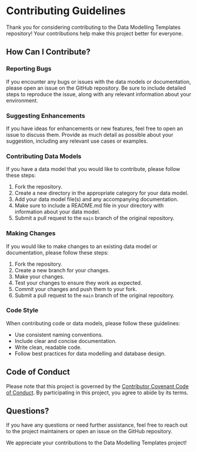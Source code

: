 # Contributing Guidelines

Thank you for considering contributing to the Data Modelling Templates repository! Your contributions help make this project better for everyone.

## How Can I Contribute?

### Reporting Bugs

If you encounter any bugs or issues with the data models or documentation, please open an issue on the GitHub repository. Be sure to include detailed steps to reproduce the issue, along with any relevant information about your environment.

### Suggesting Enhancements

If you have ideas for enhancements or new features, feel free to open an issue to discuss them. Provide as much detail as possible about your suggestion, including any relevant use cases or examples.

### Contributing Data Models

If you have a data model that you would like to contribute, please follow these steps:

1. Fork the repository.
2. Create a new directory in the appropriate category for your data model.
3. Add your data model file(s) and any accompanying documentation.
4. Make sure to include a README.md file in your directory with information about your data model.
5. Submit a pull request to the `main` branch of the original repository.

### Making Changes

If you would like to make changes to an existing data model or documentation, please follow these steps:

1. Fork the repository.
2. Create a new branch for your changes.
3. Make your changes.
4. Test your changes to ensure they work as expected.
5. Commit your changes and push them to your fork.
6. Submit a pull request to the `main` branch of the original repository.

### Code Style

When contributing code or data models, please follow these guidelines:

- Use consistent naming conventions.
- Include clear and concise documentation.
- Write clean, readable code.
- Follow best practices for data modelling and database design.

## Code of Conduct

Please note that this project is governed by the [Contributor Covenant Code of Conduct](CODE_OF_CONDUCT.md). By participating in this project, you agree to abide by its terms.

## Questions?

If you have any questions or need further assistance, feel free to reach out to the project maintainers or open an issue on the GitHub repository.

We appreciate your contributions to the Data Modelling Templates project!

